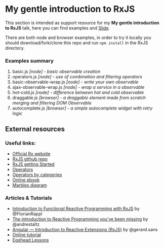 # My gentle introduction to RxJS
This section is intended as support resource for my **My gentle introduction to RxJS**  talk, here you can find examples and [Slide](http://slides.com/mattiaocchiuto/an-introduction-to-rxjs/live).

There are both node and browser examples, in order to try it locally you should download/fork/clone this repo and  run ```npm install``` in the RxJS directory.

### Examples summary
1. basic.js _[node] - basic observable creation_
2. operators.js _[node] - use of combination and filtering operators_
3. basic-observable-wrap.js _[node] - write your own observable_
4. ajax-observable-wrap.js _[node] - wrap a service in a observable_
5. hot-cold.js _[node] - difference between hot and cold observable_
6. draggable.js _[browser] - a draggable element made from scratch merging and filtering DOM Observable_
7. autocomplete.js _[browser] - a simple autocomplete widget with retry logic_

## External resources
### Useful links:
* [Official Rx website](http://reactivex.io/)
* [RxJS github repo](https://github.com/Reactive-Extensions/RxJS)
* [RxJS getting Started](https://github.com/Reactive-Extensions/RxJS/tree/master/doc/gettingstarted)
* [Operators](https://github.com/Reactive-Extensions/RxJS/tree/master/doc/api/core/operators)
* [Operators by categories](https://github.com/Reactive-Extensions/RxJS/blob/master/doc/gettingstarted/categories.md)
* [Online ebook](http://xgrommx.github.io/rx-book/index.html)
* [Marbles diagram](http://rxmarbles.com/)

### Articles & Tutorials
* [Introduction to Functional Reactive Programming with RxJS](http://www.sitepoint.com/functional-reactive-programming-rxjs/) by @FlorianRappl
* [The introduction to Reactive Programming you've been missing](https://gist.github.com/staltz/868e7e9bc2a7b8c1f754) by @andrestaltz
* [Angular — Introduction to Reactive Extensions (RxJS)](https://medium.com/google-developer-experts/angular-introduction-to-reactive-extensions-rxjs-a86a7430a61f#.90u20kh3j) by @gerard.sans
* [Online tutorial](http://reactivex.io/learnrx/)
* [Egghead Lessons](https://egghead.io/technologies/rx)
